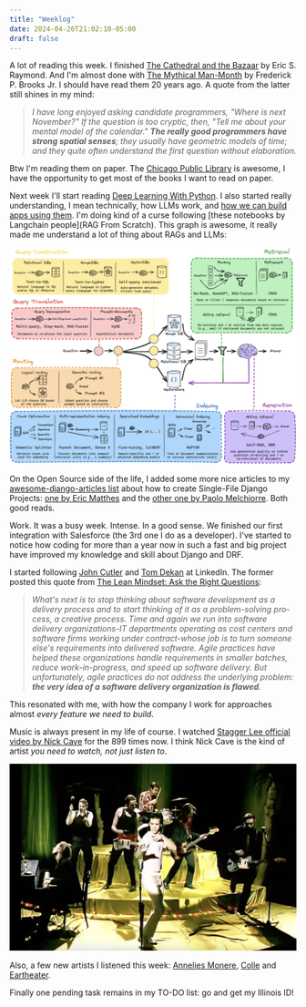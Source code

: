 ```yaml
---
title: "Weeklog"
date: 2024-04-26T21:02:10-05:00
draft: false
---
```


A lot of reading this week. I finished [The Cathedral and the Bazaar](http://www.catb.org/~esr/writings/cathedral-bazaar/) by Eric S. Raymond. And I'm almost done with [The Mythical Man-Month](https://archive.org/details/MythicalManMonth) by Frederick P. Brooks Jr.  I should have read them 20 years ago. A quote from the latter still shines in my mind:

> *I have long enjoyed asking candidate programmers, "Where is next November?" If the question is too cryptic, then, "Tell me about your mental model of the calendar." **The really good programmers have strong spatial senses**; they usually have geometric models of time; and they quite often understand the first question without elaboration.*

Btw I'm reading them on paper. The [Chicago Public Library](https://www.chipublib.org/) is awesome, I have the opportunity to get most of the books I want to read on paper.

Next week I'll start reading [Deep Learning With Python](https://chipublib.bibliocommons.com/v2/record/S126C1994077). I also started really understanding, I mean technically, how LLMs work, and [how we can build apps using them](https://lethain.com/mental-model-for-how-to-use-llms-in-products/). I'm doing kind of a curse following [these notebooks by Langchain people](RAG From Scratch). This graph is awesome, it really made me understand a lot of thing about RAGs and LLMs:

![How RAGs work](/posts/images/how-rags-work.png)

On the Open Source side of the life, I added some more nice articles to my [awesome-django-articles list](https://github.com/matagus/awesome-django-articles) about how to create Single-File Django Projects: [one by Eric Matthes](https://www.mostlypython.com/django-from-first-principles/) and the [other one by Paolo Melchiorre](https://www.paulox.net/2023/10/26/udjango_micro_django/). Both good reads.

Work. It was a busy week. Intense. In a good sense. We finished our first integration with Salesforce (the 3rd one I do as a developer). I've started to notice how coding for more than a year now in such a fast and big project have improved my knowledge and skill about Django and DRF.

I started following [John Cutler](https://www.linkedin.com/in/johnpcutler/) and [Tom Dekan](https://www.linkedin.com/in/tomdekan/) at LinkedIn. The former posted this quote from [The Lean Mindset: Ask the Right Questions](https://www.amazon.com/Lean-Mindset-Ask-Right-Questions/dp/0321896904):

> *What's next is to stop thinking about software development as a delivery process and to start thinking of it as a problem-solving pro-cess, a creative process. Time and again we run into software delivery organizations-IT departments operating as cost centers and software firms working under contract-whose job is to turn someone else's requirements into delivered software. Agile practices have helped these organizations handle requirements in smaller batches, reduce work-in-progress, and speed up software delivery. But unfortunately, agile practices do not address the underlying problem: **the very idea of a software delivery organization is flawed**.*

This resonated with me, with how the company I work for approaches almost *every feature we need to build*.

Music is always present in my life of course. I watched [Stagger Lee official video by Nick Cave](https://www.youtube.com/watch?v=Nbe5RERDh4k) for the 899 times now. I think Nick Cave is the kind of artist *you need to watch, not just listen to*.

![](/posts/images/stagger-lee.png)

Also, a few new artists I listened this week: [Annelies Monere](https://open.spotify.com/artist/77o0VKxSaoTHU2egfNo2UG?si=lZwiU_ayQVmXekxFSRejQQ), [Colle](https://open.spotify.com/artist/1Ntmc8ccjS54sdx3ZVqqPI?si=GqU1oBd_Qyy7Mb7xVnBFfg) and [Eartheater](https://open.spotify.com/artist/18ca9d5EU5R1AhVKPR1cm0?si=EYJfgGRjTqqKF9PHbr0cfg).

Finally one pending task remains in my TO-DO list: go and get my Illinois ID!
